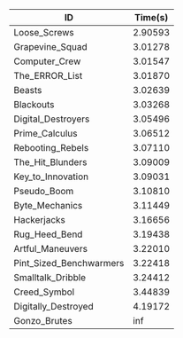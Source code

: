 |ID|Time(s)|
|-|-|
|Loose_Screws|2.90593|
|Grapevine_Squad|3.01278|
|Computer_Crew|3.01547|
|The_ERROR_List|3.01870|
|Beasts|3.02639|
|Blackouts|3.03268|
|Digital_Destroyers|3.05496|
|Prime_Calculus|3.06512|
|Rebooting_Rebels|3.07110|
|The_Hit_Blunders|3.09009|
|Key_to_Innovation|3.09031|
|Pseudo_Boom|3.10810|
|Byte_Mechanics|3.11449|
|Hackerjacks|3.16656|
|Rug_Heed_Bend|3.19438|
|Artful_Maneuvers|3.22010|
|Pint_Sized_Benchwarmers|3.22418|
|Smalltalk_Dribble|3.24412|
|Creed_Symbol|3.44839|
|Digitally_Destroyed|4.19172|
|Gonzo_Brutes|inf|
